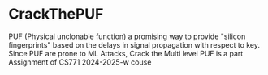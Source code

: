 # CrackThePUF
PUF (Physical unclonable function)  a promising way to provide "silicon fingerprints" based on the delays in signal propagation with respect to key. Since PUF are prone to ML Attacks, Crack the Multi level  PUF is a part Assignment of CS771  2024-2025-w couse
